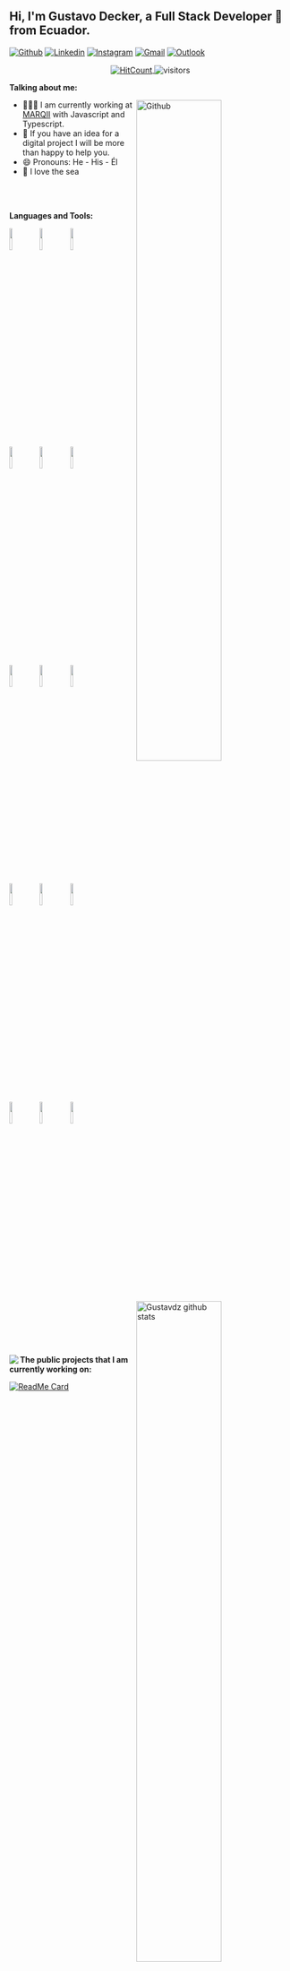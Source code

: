 <!-- Your title -->
## Hi, I'm Gustavo Decker, a Full Stack Developer 🚀 from Ecuador.

<!-- Your badges
You can use the website to generate badges: https://shields.io/
-->

[![Github](https://img.shields.io/badge/-Github-000?style=flat&logo=Github&logoColor=white)](https://github.com/gustavdz)
[![Linkedin](https://img.shields.io/badge/-LinkedIn-blue?style=flat&logo=Linkedin&logoColor=white)](https://www.linkedin.com/in/gustavodeckerz/)
[![Instagram](https://img.shields.io/badge/-Instagram-c13584?style=flat&labelColor=c13584&logo=instagram&logoColor=white)](https://www.instagram.com/gustavodeckerz/)
[![Gmail](https://img.shields.io/badge/-Gmail-c14438?style=flat&logo=Gmail&logoColor=white)](mailto:gustavdz@gmail.com)
[![Outlook](https://img.shields.io/badge/-Outlook-0078D4?style=flat&logo=Microsoft-Outlook&logoColor=white)](mailto:gustav_dz@hotmail.com)


<!-- Your hits or visitors
site: http://hits.dwyl.com or https://visitor-badge.glitch.me
Both apis are in trouble due to the number of requests, if you know any other to register visitors, great
-->

<p align="center">
  <a href="http://hits.dwyl.com/gustavdz/gustavdz" target="_blank">
    <img align="center" alt="HitCount" src="http://hits.dwyl.com/gustavdz/gustavdz.svg" />
  </a>
    <img align="center" alt="visitors" src="https://visitor-badge.laobi.icu/badge?page_id=gustavdz.gustavdz" />
</p>



<!-- Talking about you -->
**Talking about me:**

<!-- Any image aligned to the right. Beware the width -->
<img width="55%" align="right" alt="Github" src="https://raw.githubusercontent.com/onimur/.github/master/.resources/git-header.svg" />

- 👨🏽‍💻 I am currently working at [MARQII](https://marqii.com/) with Javascript and Typescript.
- 💬 If you have an idea for a digital project I will be more than happy to help you.
- 😄 Pronouns: He - His - Él
- 🌊 I love the sea

<br/>
<br/>

**Languages and Tools:**

<!-- Your github readme stats
You can use this api: https://github.com/anuraghazra/github-readme-stats
-->
<p>
  <a href="https://github.com/gustavdz">
    <img width="55%" align="right" alt="Gustavdz github stats" src="https://github-readme-stats.vercel.app/api?username=gustavdz&show_icons=true&theme=cobalt" />
  </a>

  <!-- Your languages and tools. Be careful with the alignment.
  You can use this sites to get logos: https://www.vectorlogo.zone or https://simpleicons.org/
  -->
  <code><img width="10%" src="https://www.vectorlogo.zone/logos/nodejs/nodejs-ar21.svg"></code>
  <code><img width="10%" src="https://www.vectorlogo.zone/logos/expressjs/expressjs-ar21.svg"></code>
  <code><img width="10%" src="https://www.vectorlogo.zone/logos/laravel/laravel-ar21.svg"></code>
  <br />
  <code><img width="10%" src="https://www.vectorlogo.zone/logos/reactjs/reactjs-ar21.svg"></code>
  <code><img width="10%" src="https://www.vectorlogo.zone/logos/angular/angular-ar21.svg"></code>
  <code><img width="10%" src="https://www.vectorlogo.zone/logos/javascript/javascript-ar21.svg"></code>
  <br />
  <code><img width="10%" src="https://www.vectorlogo.zone/logos/mysql/mysql-ar21.svg"></code>
  <code><img width="10%" src="https://www.vectorlogo.zone/logos/mongodb/mongodb-ar21.svg"></code>
  <code><img width="10%" src="https://www.vectorlogo.zone/logos/firebase/firebase-ar21.svg"></code>
  <br />
  <code><img width="10%" src="https://www.vectorlogo.zone/logos/nestjs/nestjs-ar21.svg"></code>
  <code><img width="10%" src="https://www.vectorlogo.zone/logos/typescriptlang/typescriptlang-ar21.svg"></code>
  <code><img width="10%" src="https://www.vectorlogo.zone/logos/ionicframework/ionicframework-ar21.svg"></code>
  <br />
  <code><img width="10%" src="https://www.vectorlogo.zone/logos/google_cloud/google_cloud-ar21.svg"></code>
  <code><img width="10%" src="https://www.vectorlogo.zone/logos/amazon_aws/amazon_aws-ar21.svg"></code>
  <code><img width="10%" src="https://www.vectorlogo.zone/logos/github/github-ar21.svg"></code>
</p>
<br/>
<br/>
<div style="width:100%">
  <p style="width:50%">
    <a href="https://github.com/anuraghazra/github-readme-stats">
      <img align="left" src="https://github-readme-stats.vercel.app/api/top-langs/?username=gustavdz&theme=gruvbox&hide=html,ruby,css,scss,java,objective-c,python,starlark,dockerfile,shell,rust,nix" />
    </a>
  </p>
</div>

**The public projects that I am currently working on:**
  
[![ReadMe Card](https://github-readme-stats.vercel.app/api/pin/?username=gustavdz&theme=dracula&repo=react-ts-tailwind-boilerplate)](https://github.com/gustavdz/react-ts-tailwind-boilerplate)

